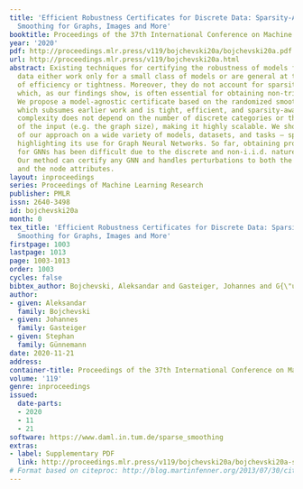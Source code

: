 ```yaml
---
title: 'Efficient Robustness Certificates for Discrete Data: Sparsity-Aware Randomized
  Smoothing for Graphs, Images and More'
booktitle: Proceedings of the 37th International Conference on Machine Learning
year: '2020'
pdf: http://proceedings.mlr.press/v119/bojchevski20a/bojchevski20a.pdf
url: http://proceedings.mlr.press/v119/bojchevski20a.html
abstract: Existing techniques for certifying the robustness of models for discrete
  data either work only for a small class of models or are general at the expense
  of efficiency or tightness. Moreover, they do not account for sparsity in the input
  which, as our findings show, is often essential for obtaining non-trivial guarantees.
  We propose a model-agnostic certificate based on the randomized smoothing framework
  which subsumes earlier work and is tight, efficient, and sparsity-aware. Its computational
  complexity does not depend on the number of discrete categories or the dimension
  of the input (e.g. the graph size), making it highly scalable. We show the effectiveness
  of our approach on a wide variety of models, datasets, and tasks – specifically
  highlighting its use for Graph Neural Networks. So far, obtaining provable guarantees
  for GNNs has been difficult due to the discrete and non-i.i.d. nature of graph data.
  Our method can certify any GNN and handles perturbations to both the graph structure
  and the node attributes.
layout: inproceedings
series: Proceedings of Machine Learning Research
publisher: PMLR
issn: 2640-3498
id: bojchevski20a
month: 0
tex_title: 'Efficient Robustness Certificates for Discrete Data: Sparsity-Aware Randomized
  Smoothing for Graphs, Images and More'
firstpage: 1003
lastpage: 1013
page: 1003-1013
order: 1003
cycles: false
bibtex_author: Bojchevski, Aleksandar and Gasteiger, Johannes and G{\"u}nnemann, Stephan
author:
- given: Aleksandar
  family: Bojchevski
- given: Johannes
  family: Gasteiger
- given: Stephan
  family: Günnemann
date: 2020-11-21
address: 
container-title: Proceedings of the 37th International Conference on Machine Learning
volume: '119'
genre: inproceedings
issued:
  date-parts:
  - 2020
  - 11
  - 21
software: https://www.daml.in.tum.de/sparse_smoothing
extras:
- label: Supplementary PDF
  link: http://proceedings.mlr.press/v119/bojchevski20a/bojchevski20a-supp.pdf
# Format based on citeproc: http://blog.martinfenner.org/2013/07/30/citeproc-yaml-for-bibliographies/
---
```

